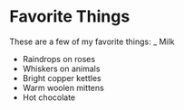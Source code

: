 # Favorite Things

These are a few of my favorite things:
_ Milk
- Raindrops on roses
- Whiskers on animals
- Bright copper kettles
- Warm woolen mittens
- Hot chocolate
